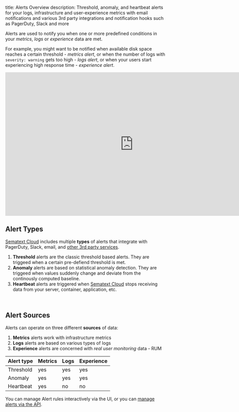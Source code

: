 title: Alerts Overview
description: Threshold, anomaly, and heartbeat alerts for your logs, infrastructure and user-experience metrics with email notifications and various 3rd party integrations and notification hooks such as PagerDuty, Slack and more

Alerts are used to notify you when one or more predefined conditions in your *metrics*, *logs* or *experience* data are met.  

For example, you might want to be notified when available disk space reaches a certain threshold - *metrics alert*, or when the number of logs with `severity: warning` gets too high - *logs alert*, or when your users start experiencing high response time - *experience alert*.

<iframe width="800" height="450" src="https://www.youtube.com/embed/WE9xAUud28o?rel=0" frameborder="0" allow="autoplay; encrypted-media" allowfullscreen></iframe>

<br/>

## Alert Types
[Sematext Cloud](http://sematext.com/cloud) includes multiple **types** of alerts that integrate with PagerDuty, Slack, email, and [other 3rd party services](#notifications-tab).  

1. **Threshold** alerts are the classic threshold based alerts. They are triggeed when a certain pre-defiend threshold is met.
1. **Anomaly** alerts are based on statistical anomaly detection. They are triggeed when values suddenly change and deviate from the continously computed baseline.
1. **Heartbeat** alerts are triggered when [Sematext Cloud](http://sematext.com/cloud) stops receiving data from your server, container, application, etc.  

<br/>

## Alert Sources
Alerts can operate on three different **sources** of data:  

1. **Metrics** alerts work with infrastructure metrics
1. **Logs** alerts are based on various types of logs
1. **Experience** alerts are concerned with *real user monitoring* data - RUM

Alert type | Metrics | Logs | Experience
--- | --- | --- | ---
Threshold | yes | yes | yes
Anomaly | yes | yes | yes
Heartbeat | yes | no | no

You can manage Alert rules interactively via the UI, or you can [manage alerts via the API](../api).
